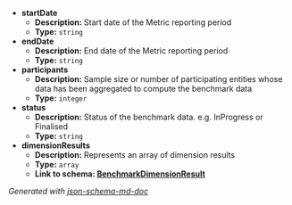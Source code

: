  - <b id="#/properties/startDate">startDate</b>
	 - **Description:** Start date of the Metric reporting period
	 - **Type:** `string`
 - <b id="#/properties/endDate">endDate</b>
	 - **Description:** End date of the Metric reporting period
	 - **Type:** `string`
 - <b id="#/properties/participants">participants</b>
	 - **Description:** Sample size or number of participating entities whose data has been aggregated to compute the benchmark data
	 - **Type:** `integer`
 - <b id="#/properties/status">status</b>
	 - **Description:** Status of the benchmark data. e.g. InProgress or Finalised
	 - **Type:** `string`
 - <b id="#/properties/dimensionResults">dimensionResults</b>
	 - **Description:** Represents an array of dimension results
	 - **Type:** `array`
	 - <b id="benchmarkdimensionresultbenchmarkdimensionresult.md">Link to schema: [BenchmarkDimensionResult](BenchmarkDimensionResult.md)</b>

_Generated with [json-schema-md-doc](https://brianwendt.github.io/json-schema-md-doc/)_